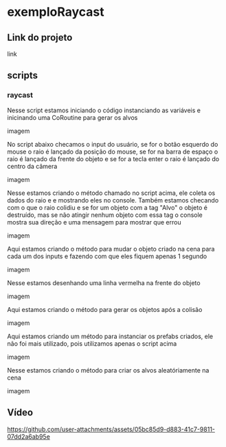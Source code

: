 # exemploRaycast
## Link do projeto

<p>link</p>

## scripts

### raycast

<p>Nesse script estamos iniciando o código instanciando as variáveis e inicinando uma CoRoutine para gerar os alvos</p>
imagem

<p>No script abaixo checamos o input do usuário, se for o botão esquerdo do mouse o raio é lançado da posição do mouse, se for na barra de espaço o raio é lançado da frente do objeto e se for a tecla enter o raio é lançado do centro da câmera</p>
imagem

<p>Nesse estamos criando o método chamado no script acima, ele coleta os dados do raio e e mostrando eles no console. Também estamos checando com o que o raio colidiu e se for um objeto com a tag "Alvo" o objeto é destruído, mas se não atingir nenhum objeto com essa tag o console mostra sua direção e uma mensagem para mostrar que errou</p>
imagem

<p>Aqui estamos criando o método para mudar o objeto criado na cena para cada um dos inputs e fazendo com que eles fiquem apenas 1 segundo</p>
imagem

<p>Nesse estamos desenhando uma linha vermelha na frente do objeto</p>
imagem

<p>Aqui estamos criando o método para gerar os objetos após a colisão</p>
imagem

<p>Aqui estamos criando um método para instanciar os prefabs criados, ele não foi mais utilizado, pois utilizamos apenas o script acima</p>
imagem

<p>Nesse estamos criando o método para criar os alvos aleatóriamente na cena</p>
imagem

## Vídeo



https://github.com/user-attachments/assets/05bc85d9-d883-41c7-9811-07dd2a6ab95e

